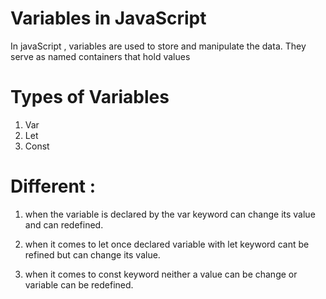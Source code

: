 # Variables in JavaScript

In javaScript , variables are used to store and manipulate the data. They serve as named containers that hold values

# Types of Variables

1. Var
2. Let
3. Const

# Different :
1. when the variable is declared by the  var keyword can change its value and can redefined.

2. when it comes to let once declared variable with let keyword cant be refined but can change its value.

3. when it comes to const keyword neither a value can be change or variable can be redefined.
